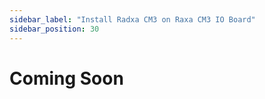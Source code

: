 ```yaml
---
sidebar_label: "Install Radxa CM3 on Raxa CM3 IO Board"
sidebar_position: 30
---
```


# Coming Soon
